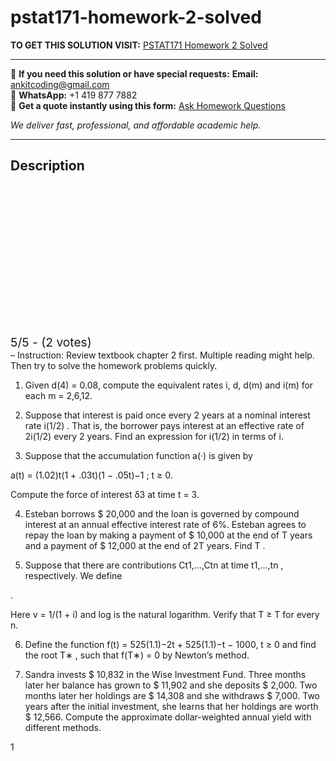# pstat171-homework-2-solved
**TO GET THIS SOLUTION VISIT:** [PSTAT171 Homework 2 Solved](https://www.ankitcodinghub.com/product/pstat171-instruction-review-textbook-chapter-2-first-multiple-reading-might-help-then-try-to-solve-the-homework-problems-quickly-solved/)


---

📩 **If you need this solution or have special requests:** **Email:** ankitcoding@gmail.com  
📱 **WhatsApp:** +1 419 877 7882  
📄 **Get a quote instantly using this form:** [Ask Homework Questions](https://www.ankitcodinghub.com/services/ask-homework-questions/)

*We deliver fast, professional, and affordable academic help.*

---

<h2>Description</h2>



<div class="kk-star-ratings kksr-auto kksr-align-center kksr-valign-top" data-payload="{&quot;align&quot;:&quot;center&quot;,&quot;id&quot;:&quot;118814&quot;,&quot;slug&quot;:&quot;default&quot;,&quot;valign&quot;:&quot;top&quot;,&quot;ignore&quot;:&quot;&quot;,&quot;reference&quot;:&quot;auto&quot;,&quot;class&quot;:&quot;&quot;,&quot;count&quot;:&quot;2&quot;,&quot;legendonly&quot;:&quot;&quot;,&quot;readonly&quot;:&quot;&quot;,&quot;score&quot;:&quot;5&quot;,&quot;starsonly&quot;:&quot;&quot;,&quot;best&quot;:&quot;5&quot;,&quot;gap&quot;:&quot;4&quot;,&quot;greet&quot;:&quot;Rate this product&quot;,&quot;legend&quot;:&quot;5\/5 - (2 votes)&quot;,&quot;size&quot;:&quot;24&quot;,&quot;title&quot;:&quot;PSTAT171 Homework 2 Solved&quot;,&quot;width&quot;:&quot;138&quot;,&quot;_legend&quot;:&quot;{score}\/{best} - ({count} {votes})&quot;,&quot;font_factor&quot;:&quot;1.25&quot;}">

<div class="kksr-stars">

<div class="kksr-stars-inactive">
            <div class="kksr-star" data-star="1" style="padding-right: 4px">


<div class="kksr-icon" style="width: 24px; height: 24px;"></div>
        </div>
            <div class="kksr-star" data-star="2" style="padding-right: 4px">


<div class="kksr-icon" style="width: 24px; height: 24px;"></div>
        </div>
            <div class="kksr-star" data-star="3" style="padding-right: 4px">


<div class="kksr-icon" style="width: 24px; height: 24px;"></div>
        </div>
            <div class="kksr-star" data-star="4" style="padding-right: 4px">


<div class="kksr-icon" style="width: 24px; height: 24px;"></div>
        </div>
            <div class="kksr-star" data-star="5" style="padding-right: 4px">


<div class="kksr-icon" style="width: 24px; height: 24px;"></div>
        </div>
    </div>

<div class="kksr-stars-active" style="width: 138px;">
            <div class="kksr-star" style="padding-right: 4px">


<div class="kksr-icon" style="width: 24px; height: 24px;"></div>
        </div>
            <div class="kksr-star" style="padding-right: 4px">


<div class="kksr-icon" style="width: 24px; height: 24px;"></div>
        </div>
            <div class="kksr-star" style="padding-right: 4px">


<div class="kksr-icon" style="width: 24px; height: 24px;"></div>
        </div>
            <div class="kksr-star" style="padding-right: 4px">


<div class="kksr-icon" style="width: 24px; height: 24px;"></div>
        </div>
            <div class="kksr-star" style="padding-right: 4px">


<div class="kksr-icon" style="width: 24px; height: 24px;"></div>
        </div>
    </div>
</div>


<div class="kksr-legend" style="font-size: 19.2px;">
            5/5 - (2 votes)    </div>
    </div>
– Instruction: Review textbook chapter 2 first. Multiple reading might help. Then try to solve the homework problems quickly.

1. Given d(4) = 0.08, compute the equivalent rates i, d, d(m) and i(m) for each m = 2,6,12.

2. Suppose that interest is paid once every 2 years at a nominal interest rate i(1/2) . That is, the borrower pays interest at an effective rate of 2i(1/2) every 2 years. Find an expression for i(1/2) in terms of i.

3. Suppose that the accumulation function a(·) is given by

a(t) = (1.02)t(1 + .03t)(1 − .05t)−1 ; t ≥ 0.

Compute the force of interest δ3 at time t = 3.

4. Esteban borrows $ 20,000 and the loan is governed by compound interest at an annual effective interest rate of 6%. Esteban agrees to repay the loan by making a payment of $ 10,000 at the end of T years and a payment of $ 12,000 at the end of 2T years. Find T .

5. Suppose that there are contributions Ct1,…,Ctn at time t1,…,tn , respectively. We define

.

Here v = 1/(1 + i) and log is the natural logarithm. Verify that T ≥ T for every n.

6. Define the function f(t) = 525(1.1)−2t + 525(1.1)−t − 1000, t ≥ 0 and find the root T∗ , such that f(T∗) = 0 by Newton’s method.

7. Sandra invests $ 10,832 in the Wise Investment Fund. Three months later her balance has grown to $ 11,902 and she deposits $ 2,000. Two months later her holdings are $ 14,308 and she withdraws $ 7,000. Two years after the initial investment, she learns that her holdings are worth $ 12,566. Compute the approximate dollar-weighted annual yield with different methods.

1

